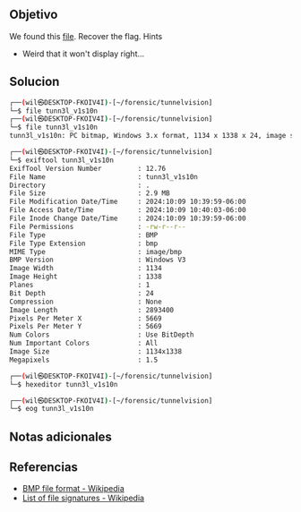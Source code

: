 ## Objetivo
We found this [file](https://mercury.picoctf.net/static/06a5e4ab22ba52cd66a038d51a6cc07b/tunn3l_v1s10n). Recover the flag.
Hints
- Weird that it won't display right...
## Solucion

```bash
┌──(wil㉿DESKTOP-FKOIV4I)-[~/forensic/tunnelvision]
└─$ file tunn3l_v1s10n
┌──(wil㉿DESKTOP-FKOIV4I)-[~/forensic/tunnelvision]
└─$ file tunn3l_v1s10n
tunn3l_v1s10n: PC bitmap, Windows 3.x format, 1134 x 1338 x 24, image size 2893400, resolution 5669 x 5669 px/m, cbSize 2893454, bits offset 40

┌──(wil㉿DESKTOP-FKOIV4I)-[~/forensic/tunnelvision]
└─$ exiftool tunn3l_v1s10n
ExifTool Version Number         : 12.76
File Name                       : tunn3l_v1s10n
Directory                       : .
File Size                       : 2.9 MB
File Modification Date/Time     : 2024:10:09 10:39:59-06:00
File Access Date/Time           : 2024:10:09 10:40:03-06:00
File Inode Change Date/Time     : 2024:10:09 10:39:59-06:00
File Permissions                : -rw-r--r--
File Type                       : BMP
File Type Extension             : bmp
MIME Type                       : image/bmp
BMP Version                     : Windows V3
Image Width                     : 1134
Image Height                    : 1338
Planes                          : 1
Bit Depth                       : 24
Compression                     : None
Image Length                    : 2893400
Pixels Per Meter X              : 5669
Pixels Per Meter Y              : 5669
Num Colors                      : Use BitDepth
Num Important Colors            : All
Image Size                      : 1134x1338
Megapixels                      : 1.5

┌──(wil㉿DESKTOP-FKOIV4I)-[~/forensic/tunnelvision]
└─$ hexeditor tunn3l_v1s10n

┌──(wil㉿DESKTOP-FKOIV4I)-[~/forensic/tunnelvision]
└─$ eog tunn3l_v1s10n
```

## Notas adicionales
## Referencias
- [BMP file format - Wikipedia](https://en.wikipedia.org/wiki/BMP_file_format)
- [List of file signatures - Wikipedia](https://en.wikipedia.org/wiki/List_of_file_signatures)